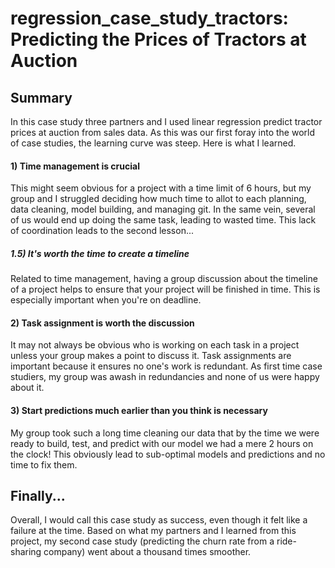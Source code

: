 # regression_case_study_tractors: Predicting the Prices of Tractors at Auction

## Summary
In this case study three partners and I used linear regression predict tractor prices at auction from sales data. As this was our first foray into the world of case studies, the learning curve was steep. Here is what I learned.

#### 1) Time management is crucial
This might seem obvious for a project with a time limit of 6 hours, but my group and I struggled deciding how much time to allot to each planning, data cleaning, model building, and managing git. In the same vein, several of us would end up doing the same task, leading to wasted time. This lack of coordination leads to the second lesson...

##### 1.5) It's worth the time to create a timeline
Related to time management, having a group discussion about the timeline of a project helps to ensure that your project will be finished in time. This is especially important when you're on deadline. 

#### 2) Task assignment is worth the discussion
It may not always be obvious who is working on each task in a project unless your group makes a point to discuss it. Task assignments are important because it ensures no one's work is redundant. As first time case studiers, my group was awash in redundancies and none of us were happy about it. 

#### 3) Start predictions much earlier than you think is necessary
My group took such a long time cleaning our data that by the time we were ready to build, test, and predict with our model we had a mere 2 hours on the clock! This obviously lead to sub-optimal models and predictions and no time to fix them. 

## Finally...
Overall, I would call this case study as success, even though it felt like a failure at the time. Based on what my partners and I learned from this project, my second case study (predicting the churn rate from a ride-sharing company) went about a thousand times smoother. 
